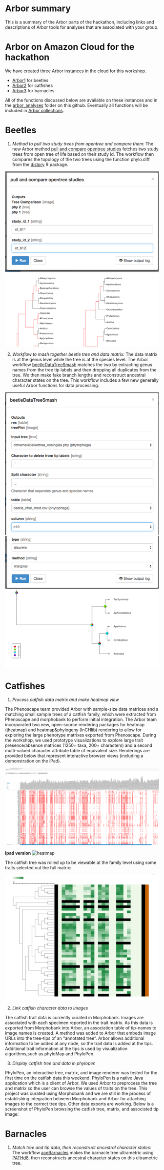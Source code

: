 # Arbor summary

This is a summary of the Arbor parts of the hackathon, including links and descriptions of Arbor tools
for analyses that are associated with your group.

# Arbor on Amazon Cloud for the hackathon

We have created three Arbor instances in the cloud for this workshop.

- [Arbor1](arbor1.arborworkflows.com) for beetles
- [Arbor2](arbor2.arborworkflows.com) for catfishes
- [Arbor3](arbor3.arborworkflows.com) for barnacles

All of the functions discussed below are available on these instances and in the [arbor_analyses](https://github.com/OpenTreeOfLife/clade-workshops/tree/master/arbor_analyses/) folder on this github.
Eventually all functions will be included in [Arbor collections](https://github.com/lukejharmon/arborCollections).

# Beetles

1. *Method to pull two study trees from opentree and compare them:* The new Arbor method [pull and compare opentree studies](https://github.com/OpenTreeOfLife/clade-workshops/blob/master/arbor_analyses/phytophaga/pull%20and%20compare%20opentree%20studies.json) fetches two study trees from open tree of life based on their study id. The workflow then compares the topology of the two trees using the function phylo.diff from the [distory](https://cran.r-project.org/web/packages/distory/index.html) R package.

![inputs](https://github.com/OpenTreeOfLife/clade-workshops/blob/master/images/inputs_1.png)
![treecompare](https://github.com/OpenTreeOfLife/clade-workshops/blob/master/images/treematch.png)

2. *Workflow to mash together beetle tree and data matrix:* The data matrix is at the genus level while the tree is at the species level. The Arbor workflow [beetleDataTreeSmash](https://github.com/OpenTreeOfLife/clade-workshops/blob/master/arbor_analyses/phytophaga/beetleDataTreeSmash.json) matches the two by extracting genus names from the tree tip labels and then dropping all duplicates from the tree. We then make fake branch lengths and reconstruct ancestral character states on the tree. This workflow includes a few new generally useful Arbor functions for data processing.

![inputs](https://github.com/OpenTreeOfLife/clade-workshops/blob/master/images/inputs_2.png)
![inputs](https://github.com/OpenTreeOfLife/clade-workshops/blob/master/images/inputs_3.png)
![acebeetles](https://github.com/OpenTreeOfLife/clade-workshops/blob/master/images/acebeetles.png)

# Catfishes

1. *Process catfish data matrix and make heatmap view*

The Phenoscape team provided Arbor with sample-size data matrices and a matching small sample trees of a catfish family, which were extracted from Phenoscape and morphobank to perform initial integration.  The Arbor team incorporated two new, open-source rendering packages for heatmap (jheatmap) and heatmap&phylogeny (InCHlib) rendering to allow for exploring the large phenotype matrixes exported from Phenoscape. During the workshop, we used prototype visualizations to explore large trait presence/absence matrices (1250+ taxa, 200+ characters) and a second multi-valued character attribute table of equivalent size.   Renderings are provided below that represent interactive browser views (including a demonstration on the iPad).

![heatmap](https://github.com/OpenTreeOfLife/clade-workshops/blob/master/images/catfish-all-values-matrix.png)

**Ipad version**
![heatmap](https://github.com/OpenTreeOfLife/clade-workshops/blob/master/images/ipad-matrix-explorer.jpg)

The catfish tree was rolled up to be viewable at the family level using some traits selected out the full matrix:

![heatmap](https://github.com/OpenTreeOfLife/clade-workshops/blob/master/images/catfish-family-phyloTraits-rendering.png)


2. *Link catfish character data to images*

The catfish trait data is currently curated in Morphobank.  Images are associated with each specimen reported in the trait matrix.  As this data is exported from Morphobank into Arbor, an association table of tip-names to image names is created.  A method was added to Arbor that embeds image URLs into the tree-tips of an “annotated tree”.  Arbor allows additional information to be added at any node, so the trait data is added at the tips.  Additional trait information at the tips is used by visualization algorithms,such as phyloMap and PhyloPen.  

3. *Display catfish tree and data in phylopen*

PhyloPen, an interactive tree, matrix, and image renderer was tested for the first time on the catfish data this weekend.  PhyloPen is a native Java application which is a client of Arbor.  We used Arbor to preprocess the tree and matrix so the user can browse the values of traits on the tree.  This project was curated using Morphobank and we are still in the process of establishing integration between Morphobank and Arbor for attaching images to the correct tree tips.  Other data exports are working.  Below is a screenshot of PhyloPen browsing the catfish tree, matrix, and associated tip image:

# Barnacles

1. *Match tree and tip data, then reconstruct ancestral character states:* The workflow [aceBarnacles](https://github.com/OpenTreeOfLife/clade-workshops/blob/master/arbor_analyses/barnacles/aceBarnacles.json) makes the barnacle tree ultrametric using [PATHd8](http://www2.math.su.se/PATHd8/), then reconstructs ancestral character states on this ultrametric tree.
